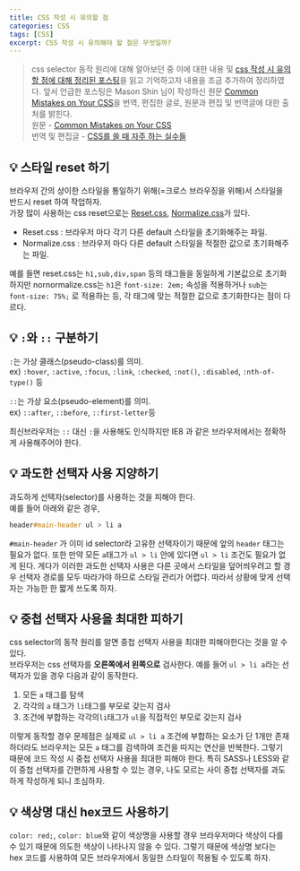 ```yaml
---
title: CSS 작성 시 유의할 점
categories: CSS
tags: [CSS]
excerpt: CSS 작성 시 유의해야 할 점은 무엇일까?
---
```


> css selector 동작 원리에 대해 알아보던 중 이에 대한 내용 및 [css 작성 시 유의할 점에 대해 정리된 포스팅](https://brunch.co.kr/@linterpreteur/27)을 읽고 기억하고자 내용을 조금 추가하여 정리하였다. 앞서 언급한 포스팅은 Mason Shin 님이 작성하신 원문 [Common Mistakes on Your CSS](https://medium.com/@js.mason.shin/common-mistakes-on-your-css-597951d71b38)을 번역, 편집한 글로, 원문과 편집 및 번역글에 대한 출처를 밝힌다.  
> 원문 - [Common Mistakes on Your CSS](https://medium.com/@js.mason.shin/common-mistakes-on-your-css-597951d71b38)  
> 번역 및 편집글 - [CSS를 쓸 때 자주 하는 실수들](https://brunch.co.kr/@linterpreteur/27)

## 💡 스타일 reset 하기

브라우저 간의 상이한 스타일을 통일하기 위해(=크로스 브라우징을 위해)서 스타일을 반드시 reset 하여 작업하자.  
가장 많이 사용하는 css reset으로는 [Reset.css](https://meyerweb.com/eric/tools/css/reset/), [Normalize.css](https://necolas.github.io/normalize.css/latest/normalize.css)가 있다.

- Reset.css : 브라우저 마다 각기 다른 default 스타일을 초기화해주는 파일.
- Normalize.css : 브라우저 마다 다른 default 스타일을 적절한 값으로 초기화해주는 파일.

예를 들면 reset.css는 `h1,sub,div,span` 등의 태그들을 동일하게 기본값으로 초기화하지만 nornormalize.css는 `h1`은 `font-size: 2em;` 속성을 적용하거나 `sub`는 ` font-size: 75%;` 로 적용하는 등, 각 태그에 맞는 적절한 값으로 초기화한다는 점이 다르다.

## 💡 `:`와 `::` 구분하기

`:`는 가상 클래스(pseudo-class)를 의미.  
ex) `:hover`, `:active`, `:focus`, `:link`, `:checked`, `:not()`, `:disabled`, `:nth-of-type()` 등

`::`는 가상 요소(pseudo-element)를 의미.  
ex) `::after`, `::before`, `::first-letter`등

최신브라우저는 `::` 대신 `:`을 사용해도 인식하지만 IE8 과 같은 브라우저에서는 정확하게 사용해주어야 한다.

## 💡 과도한 선택자 사용 지양하기

과도하게 선택자(selector)를 사용하는 것을 피해야 한다.  
예를 들어 아래와 같은 경우,

```css
header#main-header ul > li a
```

`#main-header` 가 이미 id selector라 고유한 선택자이기 때문에 앞의 `header` 태그는 필요가 없다. 또한 만약 모든 `a`태그가 `ul > li` 안에 있다면 `ul > li` 조건도 필요가 없게 된다. 게다가 이러한 과도한 선택자 사용은 다른 곳에서 스타일을 덮어씌우려고 할 경우 선택자 경로를 모두 따라가야 하므로 스타일 관리가 어렵다. 따라서 상황에 맞게 선택자는 가능한 한 짧게 쓰도록 하자.

## 💡 중첩 선택자 사용을 최대한 피하기

css selector의 동작 원리를 알면 중첩 선택자 사용을 최대한 피해야한다는 것을 알 수 있다.  
브라우저는 css 선택자를 **오른쪽에서 왼쪽으로** 검사한다. 예를 들어 `ul > li a`라는 선택자가 있을 경우 다음과 같이 동작한다.

1. 모든 `a` 태그를 탐색
2. 각각의 `a` 태그가 `li`태그를 부모로 갖는지 검사
3. 조건에 부합하는 각각의`li`태그가 `ul`을 직접적인 부모로 갖는지 검사

이렇게 동작할 경우 문제점은 실제로 `ul > li a` 조건에 부합하는 요소가 단 1개만 존재하더라도 브라우저는 모든 `a` 태그를 검색하여 조건을 따지는 연산을 반복한다. 그렇기 때문에 코드 작성 시 중첩 선택자 사용을 최대한 피해야 한다. 특히 SASS나 LESS와 같이 중첩 선택자를 간편하게 사용할 수 있는 경우, 나도 모르는 사이 중첩 선택자를 과도하게 작성하게 되니 조심하자.

## 💡 색상명 대신 hex코드 사용하기

`color: red;`, `color: blue`와 같이 색상명을 사용할 경우 브라우저마다 색상이 다를 수 있기 때문에 의도한 색상이 나타나지 않을 수 있다. 그렇기 때문에 색상명 보다는 hex 코드를 사용하여 모든 브라우저에서 동일한 스타일이 적용될 수 있도록 하자.
